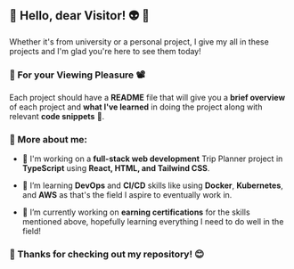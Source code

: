 ## :milky_way: Hello, dear Visitor! :alien: :wave:	##
Whether it's from university or a personal project, I give my all in these projects and I'm glad you're here to see them today!
### :popcorn: For your Viewing Pleasure :film_projector:
Each project should have a **README** file that will give you a **brief overview** of each project and **what I've learned** in doing the project along with relevant **code snippets** :page_facing_up:.

### :paperclip: More about me: 
- :hammer: I'm working on a **full-stack web development** Trip Planner project in **TypeScript** using **React, HTML, and Tailwind CSS**.

- 🌱 I’m learning **DevOps** and **CI/CD** skills like using **Docker**, **Kubernetes**, and **AWS** as that's the field I aspire to eventually work in.

- :scroll: I’m currently working on **earning certifications** for the skills mentioned above, hopefully learning everything I need to do well in the field!

### :star2: Thanks for checking out my repository! :blush:
<!--
**chris-46/chris-46** is a ✨ _special_ ✨ repository because its `README.md` (this file) appears on your GitHub profile.


